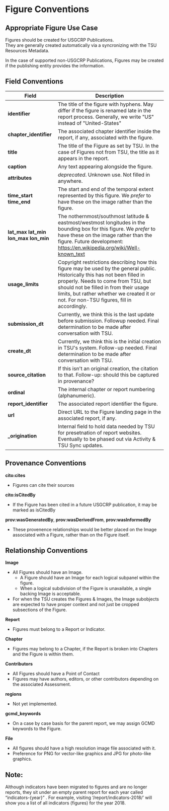 # Figure Conventions

## Appropriate Figure Use Case

Figures should be created for USGCRP Publications.  
They are generally created automatically via a syncronizing with the TSU Resources Metadata.  

In the case of supported non-USGCRP Publications, Figures may be created if the publishing entity provides the information.

## Field Conventions

| Field | Description |
|-------|-------------| 
|**identifier**|The title of the figure with hyphens.  May differ if the figure is renamed late in the report process. Generally, we write "US" instead of "United-States"
|**chapter_identifier**|The associated chapter identifier inside the report, if any, associated with the figure.|
|**title**|The title of the Figure as set by TSU.   In the case of Figures not from TSU, the title as it appears in the report.|
|**caption**| Any text appearing alongside the figure.|
|**attributes**|  _deprecated_.  Unknown use. Not filled in anywhere.
|**time_start** **time_end**| The start and end of the temporal extent represented by this figure. We _prefer_ to have these on the image rather than the figure.|
|**lat_max** **lat_min** **lon_max** **lon_min**| The nothernmost/southmost latitude & eastmost/westmost longitudes in the bounding box for this figure.  We _prefer_ to have these on the image rather than the figure. Future development: https://en.wikipedia.org/wiki/Well-known_text  |
|**usage_limits**|  Copyright restrictions describing how this figure may be used by the general public.   Historically this has not been filled in properly. Needs to come from TSU, but should not be filled in from their usage limits, but rather whether we created it or not. For non-TSU figures, fill in accordingly.    |
|**submission_dt**| Currently, we think this is the last update before submission.   Followup needed. Final determination to be made after conversation with TSU.  |
|**create_dt**| Currently, we think this is the initial creation in TSU's system.   Follow-up needed. Final determination to be made after conversation with TSU.|  
|**source_citation**| If this isn't an original creation, the citation to that. Follow-up: should this be captured in provenance?|
|**ordinal**| The internal chapter or report numbering (alphanumeric).|
|**report_identifier**| The associated report identifier the figure.|
|**url**| Direct URL to the Figure landing page in the associated report, if any.  |
|**_origination**| Internal field to hold data needed by TSU for presetnation of report websites. Eventually to be phased out via Activity & TSU Sync updates.|

## Provenance Conventions

**cito:cites**

  - Figures can cite their sources

**cito:isCitedBy**

  - If the Figure has been cited in a future USGCRP publication, it may be marked as isCitedBy

**prov:wasGeneratedBy**, **prov:wasDerivedFrom**, **prov:wasInformedBy**

  - These provenence relationships would be better placed on the Image associated with a Figure, rather than on the Figure itself.

## Relationship Conventions

**Image**

  - All Figures should have an Image.
    - A Figure should have an Image for each logical subpanel within the figure. 
    - When a logical subdivision of the Figure is unavailable, a single backing Image is acceptable.
  - For when the TSU creates the Figures & Images, the Image subobjects are expected to have proper context and not just be cropped subsections of the Figure.

**Report**

  - Figures must belong to a Report or Indicator.

**Chapter**

  - Figures may belong to a Chapter, if the Report is broken into Chapters and the Figure is within them.

**Contributors**

 - All Figures should have a Point of Contact
 - Figures may have authors, editors, or other contributors depending on the associated Assessment.

**regions**

  - Not yet implemented.

**gcmd_keywords**

  - On a case by case basis for the parent report, we may assign GCMD keywords to the Figure.

**File**

  - All figures should have a high resolution image file associated with it. 
  - Preference for PNG for vector-like graphics and JPG for photo-like graphics.
## Note:
Although indicators have been migrated to figures and are no longer reports, they sit under an empty parent report for each year called “indicators-{year}” . For example, visiting ‘/report/indicators-2018/’ will show you a list of all indicators (figures) for the year 2018.
